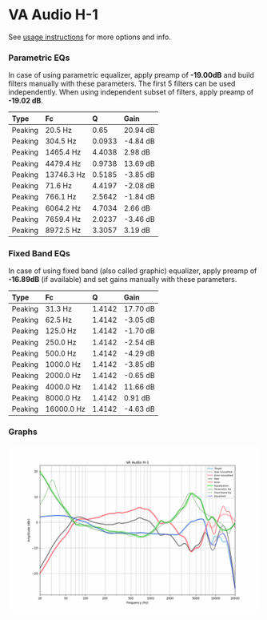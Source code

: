 # VA Audio H-1
See [usage instructions](https://github.com/jaakkopasanen/AutoEq#usage) for more options and info.

### Parametric EQs
In case of using parametric equalizer, apply preamp of **-19.00dB** and build filters manually
with these parameters. The first 5 filters can be used independently.
When using independent subset of filters, apply preamp of **-19.02 dB**.

| Type    | Fc         |      Q | Gain     |
|:--------|:-----------|:-------|:---------|
| Peaking | 20.5 Hz    | 0.65   | 20.94 dB |
| Peaking | 304.5 Hz   | 0.0933 | -4.84 dB |
| Peaking | 1465.4 Hz  | 4.4038 | 2.98 dB  |
| Peaking | 4479.4 Hz  | 0.9738 | 13.69 dB |
| Peaking | 13746.3 Hz | 0.5185 | -3.85 dB |
| Peaking | 71.6 Hz    | 4.4197 | -2.08 dB |
| Peaking | 766.1 Hz   | 2.5642 | -1.84 dB |
| Peaking | 6064.2 Hz  | 4.7034 | 2.66 dB  |
| Peaking | 7659.4 Hz  | 2.0237 | -3.46 dB |
| Peaking | 8972.5 Hz  | 3.3057 | 3.19 dB  |

### Fixed Band EQs
In case of using fixed band (also called graphic) equalizer, apply preamp of **-16.89dB**
(if available) and set gains manually with these parameters.

| Type    | Fc         |      Q | Gain     |
|:--------|:-----------|:-------|:---------|
| Peaking | 31.3 Hz    | 1.4142 | 17.70 dB |
| Peaking | 62.5 Hz    | 1.4142 | -3.05 dB |
| Peaking | 125.0 Hz   | 1.4142 | -1.70 dB |
| Peaking | 250.0 Hz   | 1.4142 | -2.54 dB |
| Peaking | 500.0 Hz   | 1.4142 | -4.29 dB |
| Peaking | 1000.0 Hz  | 1.4142 | -3.85 dB |
| Peaking | 2000.0 Hz  | 1.4142 | -0.65 dB |
| Peaking | 4000.0 Hz  | 1.4142 | 11.66 dB |
| Peaking | 8000.0 Hz  | 1.4142 | 0.91 dB  |
| Peaking | 16000.0 Hz | 1.4142 | -4.63 dB |

### Graphs
![](./VA%20Audio%20H-1.png)